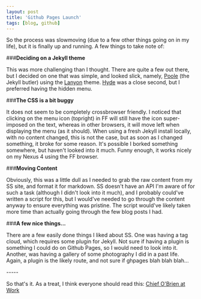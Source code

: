 ```yaml
---
layout: post
title: 'Github Pages Launch'
tags: [blog, github]
---
```


So the process was slow­moving (due to a few other things going on in my life), but it is finally up and running. A few things to take note of:

###**Deciding on a Jekyll theme**

This was more challenging than I thought. There are quite a few out there, but I decided on one that was simple, and looked slick, namely, [Poole](http://getpoole.com/) (the Jekyll butler) using the [Lanyon](http://lanyon.getpoole.com/) theme. [Hyde](http://hyde.getpoole.com/) was a close second, but I preferred having the hidden menu.

###**The CSS is a bit buggy**

It does not seem to be completely cross­browser friendly. I noticed that clicking on the menu icon (top­right) in FF will still have the icon super­imposed on the text, whereas in other browsers, it will move left when displaying the menu (as it should). When using a fresh Jekyll install locally, with no content changed, this is not the case, but as soon as I changed something, it broke for some reason. It's possible I borked something somewhere, but haven't looked into it much. Funny enough, it works nicely on my Nexus 4 using the FF browser.

###**Moving Content**

Obviously, this was a little dull as I needed to grab the raw content from my SS site, and format it for markdown. SS doesn't have an API I'm aware of for such a task (although I didn't look into it much), and I probably could've written a script for this, but I would've needed to go through the content anyway to ensure everything was pristine. The script would've likely taken more time than actually going through the few blog posts I had.

###**A few nice things...**

There are a few easily­ done things I liked about SS. One was having a tag cloud, which requires some plugin for Jekyll. Not sure if having a plugin is something I could do on Github Pages, so I would need to look into it. Another, was having a gallery of some photography I did in a past life. Again, a plugin is the likely route, and not sure if gh­pages blah blah blah...

­­­-----

So that's it. As a treat, I think everyone should read this: [Chief O'Brien at Work](http://chiefobrienatwork.com/)